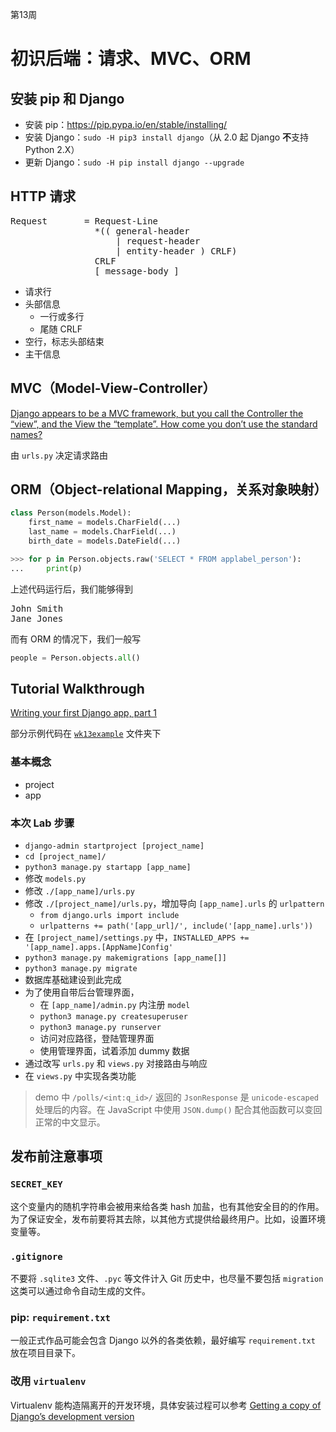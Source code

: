 第13周

初识后端：请求、MVC、ORM
=======================

安装 pip 和 Django
------------------
* 安装 pip：https://pip.pypa.io/en/stable/installing/
* 安装 Django：`sudo -H pip3 install django`（从 2.0 起 Django **不**支持 Python 2.X）
* 更新 Django：`sudo -H pip install django --upgrade`

HTTP 请求
---------
<pre>
Request       = Request-Line
                *(( general-header
                    | request-header
                    | entity-header ) CRLF)
                CRLF
                [ message-body ]
</pre>

* 请求行
* 头部信息
  * 一行或多行
  * 尾随 CRLF
* 空行，标志头部结束
* 主干信息

MVC（Model-View-Controller）
---------------------------

[Django appears to be a MVC framework, but you call the Controller the “view”, and the View the “template”. How come you don’t use the standard names?](https://docs.djangoproject.com/en/2.0/faq/general/#django-appears-to-be-a-mvc-framework-but-you-call-the-controller-the-view-and-the-view-the-template-how-come-you-don-t-use-the-standard-names)


由 `urls.py` 决定请求路由

ORM（Object-relational Mapping，关系对象映射） 
--------------------------------------------

```python
class Person(models.Model):
    first_name = models.CharField(...)
    last_name = models.CharField(...)
    birth_date = models.DateField(...)
```

```python
>>> for p in Person.objects.raw('SELECT * FROM applabel_person'):
...     print(p)
```
上述代码运行后，我们能够得到
<pre>
John Smith
Jane Jones
</pre>

而有 ORM 的情况下，我们一般写
```python
people = Person.objects.all()
```

Tutorial Walkthrough
--------------------
[Writing your first Django app, part 1](https://docs.djangoproject.com/en/2.0/intro/tutorial01/)

部分示例代码在 [`wk13example`](https://github.com/ShanghaitechGeekPie/events-IntroToWebDev-Fall17/tree/master/week13_backendIntro/wk13example) 文件夹下

### 基本概念

* project
* app

### 本次 Lab 步骤

* `django-admin startproject [project_name]`
* `cd [project_name]/`
* `python3 manage.py startapp [app_name]`
* 修改 `models.py`
* 修改 `./[app_name]/urls.py`
* 修改 `./[project_name]/urls.py`，增加导向 `[app_name].urls` 的 `urlpattern`
  * `from django.urls import include`
  * `urlpatterns += path('[app_url]/', include('[app_name].urls'))`
* 在 `[project_name]/settings.py` 中，`INSTALLED_APPS += '[app_name].apps.[AppName]Config'`
* `python3 manage.py makemigrations [app_name[]]`
* `python3 manage.py migrate`
* 数据库基础建设到此完成
* 为了使用自带后台管理界面，
  * 在 `[app_name]/admin.py` 内注册 `model`
  * `python3 manage.py createsuperuser`
  * `python3 manage.py runserver`
  * 访问对应路径，登陆管理界面
  * 使用管理界面，试着添加 dummy 数据
* 通过改写 `urls.py` 和 `views.py` 对接路由与响应
* 在 `views.py` 中实现各类功能

> demo 中 `/polls/<int:q_id>/` 返回的 `JsonResponse` 是 `unicode-escaped` 处理后的内容。在 JavaScript 中使用 `JSON.dump()` 配合其他函数可以变回正常的中文显示。

发布前注意事项
-------------

### `SECRET_KEY`
这个变量内的随机字符串会被用来给各类 hash 加盐，也有其他安全目的的作用。为了保证安全，发布前要将其去除，以其他方式提供给最终用户。比如，设置环境变量等。

### `.gitignore`
不要将 `.sqlite3` 文件、`.pyc` 等文件计入 Git 历史中，也尽量不要包括 `migration` 这类可以通过命令自动生成的文件。

### pip: `requirement.txt`
一般正式作品可能会包含 Django 以外的各类依赖，最好编写 `requirement.txt` 放在项目目录下。

### 改用 `virtualenv`
Virtualenv 能构造隔离开的开发环境，具体安装过程可以参考 [Getting a copy of Django’s development version](https://docs.djangoproject.com/en/2.0/intro/contributing/#getting-a-copy-of-django-s-development-version)

